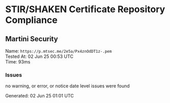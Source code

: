 # STIR/SHAKEN Certificate Repository Compliance

## Martini Security

Name: `https://p.mtsec.me/2e5a/Px4znOdDT1z-.pem`\
Tested At: 02 Jun 25 00:53 UTC\
Time: 93ms

### Issues

no warning, or error, or notice date level issues were found

Generated: 02 Jun 25 01:01 UTC